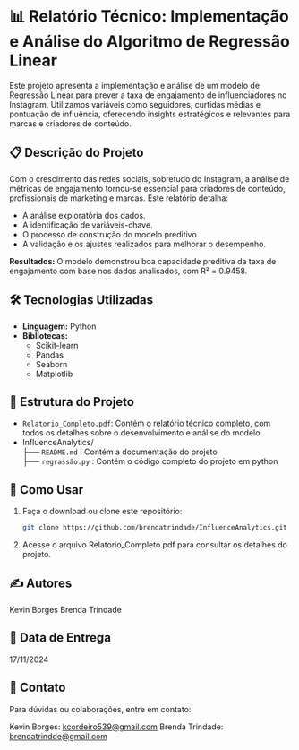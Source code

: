 # 📊 Relatório Técnico: Implementação e Análise do Algoritmo de Regressão Linear

Este projeto apresenta a implementação e análise de um modelo de Regressão Linear para prever a taxa de engajamento de influenciadores no Instagram. Utilizamos variáveis como seguidores, curtidas médias e pontuação de influência, oferecendo insights estratégicos e relevantes para marcas e criadores de conteúdo.

## 📋 Descrição do Projeto
Com o crescimento das redes sociais, sobretudo do Instagram, a análise de métricas de engajamento tornou-se essencial para criadores de conteúdo, profissionais de marketing e marcas. Este relatório detalha:
- A análise exploratória dos dados.
- A identificação de variáveis-chave.
- O processo de construção do modelo preditivo.
- A validação e os ajustes realizados para melhorar o desempenho.

**Resultados:** O modelo demonstrou boa capacidade preditiva da taxa de engajamento com base nos dados analisados, com R² = 0.9458.

## 🛠️ Tecnologias Utilizadas
- **Linguagem:** Python
- **Bibliotecas:** 
  - Scikit-learn
  - Pandas
  - Seaborn
  - Matplotlib

## 📂 Estrutura do Projeto
- `Relatorio_Completo.pdf`: Contém o relatório técnico completo, com todos os detalhes sobre o desenvolvimento e análise do modelo.
- InfluenceAnalytics/   
├── `README.md` : Contém a documentação do projeto   
├── `regrassão.py` : Contém o código completo do projeto em python


## 🚀 Como Usar
1. Faça o download ou clone este repositório:
   ```bash
   git clone https://github.com/brendatrindade/InfluenceAnalytics.git

2. Acesse o arquivo Relatorio_Completo.pdf para consultar os detalhes do projeto.

## ✍️ Autores
Kevin Borges
Brenda Trindade

## 📅 Data de Entrega
17/11/2024

## 📧 Contato
Para dúvidas ou colaborações, entre em contato:

Kevin Borges: kcordeiro539@gmail.com
Brenda Trindade: brendatrindde@gmail.com

